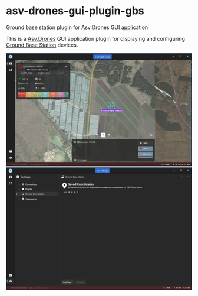 # asv-drones-gui-plugin-gbs

Ground base station plugin for Asv.Drones GUI application

This is a [Asv.Drones](https://github.com/asv-soft/asv-drones) GUI application plugin 
for displaying and configuring [Ground Base Station](https://github.com/asv-soft/asv-drones-gbs) devices.

![img.png](img/img.png)
![img2.png](img/img2.png)